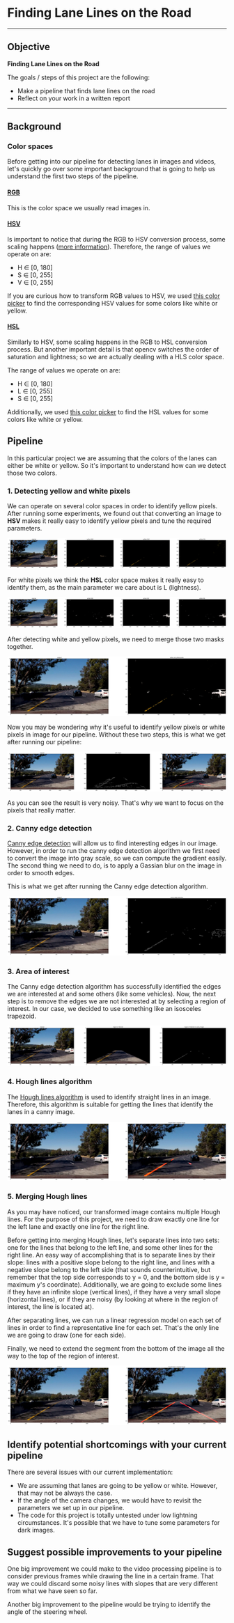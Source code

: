 # **Finding Lane Lines on the Road** 

---

## Objective

**Finding Lane Lines on the Road**

The goals / steps of this project are the following:
* Make a pipeline that finds lane lines on the road
* Reflect on your work in a written report


[//]: # (Image References)

---

## Background

### Color spaces

Before getting into our pipeline for detecting lanes in images and videos, let's quickly go over some important background that is going to help us understand the first two steps of the pipeline.

#### [RGB](https://en.wikipedia.org/wiki/RGB_color_model)

This is the color space we usually read images in.

#### [HSV](https://en.wikipedia.org/wiki/HSL_and_HSV)

Is important to notice that during the RGB to HSV conversion process, some scaling happens ([more information](https://docs.opencv.org/2.4/modules/imgproc/doc/miscellaneous_transformations.html?#cvtcolor)). Therefore, the range of values we operate on are:
* H ∈ [0, 180]
* S ∈ [0, 255]
* V ∈ [0, 255]

If you are curious how to transform RGB values to HSV, we used [this color picker](https://alloyui.com/examples/color-picker/hsv) to find the corresponding HSV values for some colors like white or yellow.

#### [HSL](https://en.wikipedia.org/wiki/HSL_and_HSV)

Similarly to HSV, some scaling happens in the RGB to HSL conversion process. But another important detail is that opencv switches the order of saturation and lightness; so we are actually dealing with a HLS color space.

The range of values we operate on are:
* H ∈ [0, 180]
* L ∈ [0, 255]
* S ∈ [0, 255]

Additionally, we used [this color picker](https://www.w3schools.com/colors/colors_hsl.asp) to find the HSL values for some colors like white or yellow.

## Pipeline

In this particular project we are assuming that the colors of the lanes can either be white or yellow. So it's important to understand how can we detect those two colors.

### 1. Detecting yellow and white pixels

We can operate on several color spaces in order to identify yellow pixels. After running some experiments, we found out that converting an image to **HSV** makes it really easy to identify yellow pixels and tune the required parameters.

[yellow_detection]: ./yellow_detection.png "Yellow detection experiment"
![alt text][yellow_detection]

For white pixels we think the **HSL** color space makes it really easy to identify them, as the main parameter we care about is L (lightness).

[white_detection]: ./white_detection.png "White detection experiment"
![alt text][white_detection]

After detecting white and yellow pixels, we need to merge those two masks together.

[white_and_yellow_detection]: ./white_and_yellow_detection.png "White and yellow detection experiment"
![alt text][white_and_yellow_detection]

Now you may be wondering why it's useful to identify yellow pixels or white pixels in image for our pipeline. Without these two steps, this is what we get after running our pipeline:

[bad_canny_example]: ./bad_canny_example.png "Bad Canny example"
![alt text][bad_canny_example]

As you can see the result is very noisy. That's why we want to focus on the pixels that really matter.

### 2. Canny edge detection

[Canny edge detection](https://en.wikipedia.org/wiki/Canny_edge_detector) will allow us to find interesting edges in our image. However, in order to run the canny edge detection algorithm we first need to convert the image into gray scale, so we can compute the gradient easily. The second thing we need to do, is to apply a Gassian blur on the image in order to smooth edges.

This is what we get after running the Canny edge detection algorithm.

[canny_image]: ./canny_image.png "Canny image"
![alt text][canny_image]

### 3. Area of interest

The Canny edge detection algorithm has successfully identified the edges we are interested at and some others (like some vehicles). Now, the next step is to remove the edges we are not interested at by selecting a region of interest. In our case, we decided to use something like an isosceles trapezoid.

[region_of_interest]: ./region_of_interest.png "Region of interest image"
![alt text][region_of_interest]

### 4. Hough lines algorithm

The [Hough lines algorithm](https://docs.opencv.org/2.4/doc/tutorials/imgproc/imgtrans/hough_lines/hough_lines.html) is used to identify straight lines in an image. Therefore, this algorithm is suitable for getting the lines that identify the lanes in a canny image.

[hough_image]: ./hough_image.png "Hough image"
![alt text][hough_image]

### 5. Merging Hough lines

As you may have noticed, our transformed image contains multiple Hough lines. For the purpose of this project, we need to draw exactly one line for the left lane and exactly one line for the right line.

Before getting into merging Hough lines, let's separate lines into two sets: one for the lines that belong to the left line, and some other lines for the right line. An easy way of accomplishing that is to separate lines by their slope: lines with a positive slope belong to the right line, and lines with a negative slope belong to the left side (that sounds counterintuitive, but remember that the top side corresponds to y = 0, and the bottom side is y = maximum y's coordinate). Additionally, we are going to exclude some lines if they have an infinite slope (vertical lines), if they have a very small slope (horizontal lines), or if they are noisy (by looking at where in the region of interest, the line is located at).

After separating lines, we can run a linear regression model on each set of lines in order to find a representative line for each set. That's the only line we are going to draw (one for each side).

Finally, we need to extend the segment from the bottom of the image all the way to the top of the region of interest.

[processed_image]: ./processed_image.png "Processed image"
![alt text][processed_image]

## Identify potential shortcomings with your current pipeline

There are several issues with our current implementation:
* We are assuming that lanes are going to be yellow or white. However, that may not be always the case.
* If the angle of the camera changes, we would have to revisit the parameters we set up in our pipeline.
* The code for this project is totally untested under low lightning circumstances. It's possible that we have to tune some parameters for dark images.

## Suggest possible improvements to your pipeline

One big improvement we could make to the video processing pipeline is to consider previous frames while drawing the line in a certain frame. That way we could discard some noisy lines with slopes that are very different from what we have seen so far.

Another big improvement to the pipeline would be trying to identify the angle of the steering wheel.
